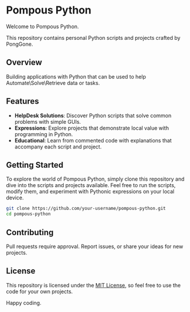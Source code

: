 # Pompous Python

Welcome to Pompous Python.

This repository contains personal Python scripts and projects crafted by PongGone.

## Overview

Building applications with Python that can be used to help Automate\Solve\Retrieve data or tasks.

## Features

- **HelpDesk Solutions**: Discover Python scripts that solve common problems with simple GUIs.
- **Expressions**: Explore projects that demonstrate local value with programming in Python.
- **Educational**: Learn from commented code with explanations that accompany each script and project.

## Getting Started

To explore the world of Pompous Python, simply clone this repository and dive into the scripts and projects available. 
Feel free to run the scripts, modify them, and experiment with Pythonic expressions on your local device.


```bash
git clone https://github.com/your-username/pompous-python.git
cd pompous-python
```

## Contributing

Pull requests require approval. Report issues, or share your ideas for new projects.

## License

This repository is licensed under the [MIT License](LICENSE), so feel free to use the code for your own projects.

Happy coding.
